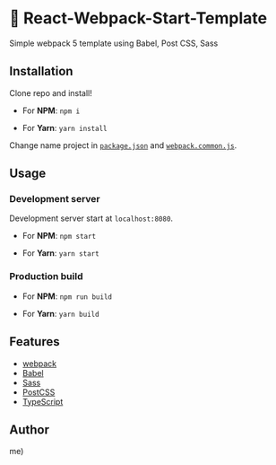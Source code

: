# 💾 React-Webpack-Start-Template

Simple webpack 5 template using Babel, Post CSS, Sass

## Installation

Clone repo and install!

* For **NPM**: `npm i`

* For **Yarn**: `yarn install`

Change name project in [`package.json`](./package.json#L2) and [`webpack.common.js`](./config/webpack.common.js#L38).

## Usage

### Development server

Development server start at `localhost:8080`.

* For **NPM**: `npm start`

* For **Yarn**: `yarn start`

### Production build

* For **NPM**: `npm run build`

* For **Yarn**: `yarn build`

## Features

* [webpack](https://webpack.js.org/)
* [Babel](https://babeljs.io/)
* [Sass](https://sass-lang.com/)
* [PostCSS](https://postcss.org/)
* [TypeScript](https://www.typescriptlang.org/)

## Author

me)
